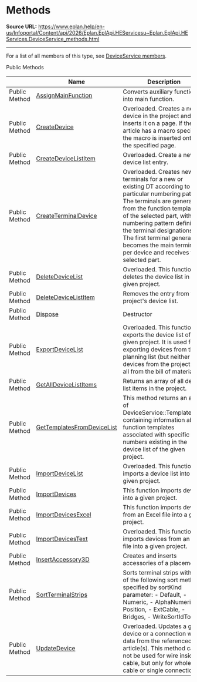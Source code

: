 # Methods

**Source URL:** https://www.eplan.help/en-us/Infoportal/Content/api/2026/Eplan.EplApi.HEServicesu~Eplan.EplApi.HEServices.DeviceService_methods.html

---

For a list of all members of this type, see [DeviceService members](Eplan.EplApi.HEServicesu~Eplan.EplApi.HEServices.DeviceService_members.html).

Public Methods

|  | Name | Description |
| --- | --- | --- |
| Public Method | [AssignMainFunction](Eplan.EplApi.HEServicesu~Eplan.EplApi.HEServices.DeviceService~AssignMainFunction.html) | Converts auxiliary function into main function. |
| Public Method | [CreateDevice](Eplan.EplApi.HEServicesu~Eplan.EplApi.HEServices.DeviceService~CreateDevice.html) | Overloaded. Creates a new device in the project and inserts it on a page. If the article has a macro specified, the macro is inserted onto the specified page. |
| Public Method | [CreateDeviceListItem](Eplan.EplApi.HEServicesu~Eplan.EplApi.HEServices.DeviceService~CreateDeviceListItem.html) | Overloaded. Create a new device list entry. |
| Public Method | [CreateTerminalDevice](Eplan.EplApi.HEServicesu~Eplan.EplApi.HEServices.DeviceService~CreateTerminalDevice.html) | Overloaded. Creates new terminals for a new or existing DT according to a particular numbering pattern. The terminals are generated from the function templates of the selected part, with the numbering pattern defining the terminal designations. The first terminal generated becomes the main terminal per device and receives the selected part. |
| Public Method | [DeleteDeviceList](Eplan.EplApi.HEServicesu~Eplan.EplApi.HEServices.DeviceService~DeleteDeviceList.html) | Overloaded. This function deletes the device list in the given project. |
| Public Method | [DeleteDeviceListItem](Eplan.EplApi.HEServicesu~Eplan.EplApi.HEServices.DeviceService~DeleteDeviceListItem.html) | Removes the entry from the project's device list. |
| Public Method | [Dispose](Eplan.EplApi.HEServicesu~Eplan.EplApi.HEServices.DeviceService~Dispose().html) | Destructor |
| Public Method | [ExportDeviceList](Eplan.EplApi.HEServicesu~Eplan.EplApi.HEServices.DeviceService~ExportDeviceList.html) | Overloaded. This function exports the device list of a given project. It is used for exporting devices from the planning list (but neither all devices from the project nor all from the bill of materials). |
| Public Method | [GetAllDeviceListItems](Eplan.EplApi.HEServicesu~Eplan.EplApi.HEServices.DeviceService~GetAllDeviceListItems.html) | Returns an array of all device list items in the project. |
| Public Method | [GetTemplatesFromDeviceList](Eplan.EplApi.HEServicesu~Eplan.EplApi.HEServices.DeviceService~GetTemplatesFromDeviceList.html) | This method returns an array of DeviceService::TemplatesInfo containing information about function templates associated with specific part numbers existing in the device list of the given project. |
| Public Method | [ImportDeviceList](Eplan.EplApi.HEServicesu~Eplan.EplApi.HEServices.DeviceService~ImportDeviceList.html) | Overloaded. This function imports a device list into a given project. |
| Public Method | [ImportDevices](Eplan.EplApi.HEServicesu~Eplan.EplApi.HEServices.DeviceService~ImportDevices.html) | This function imports devices into a given project. |
| Public Method | [ImportDevicesExcel](Eplan.EplApi.HEServicesu~Eplan.EplApi.HEServices.DeviceService~ImportDevicesExcel.html) | This function imports devices from an Excel file into a given project. |
| Public Method | [ImportDevicesText](Eplan.EplApi.HEServicesu~Eplan.EplApi.HEServices.DeviceService~ImportDevicesText.html) | Overloaded. This function imports devices from an text file into a given project. |
| Public Method | [InsertAccessory3D](Eplan.EplApi.HEServicesu~Eplan.EplApi.HEServices.DeviceService~InsertAccessory3D.html) | Creates and inserts accessories of a placement. |
| Public Method | [SortTerminalStrips](Eplan.EplApi.HEServicesu~Eplan.EplApi.HEServices.DeviceService~SortTerminalStrips.html) | Sorts terminal strips with one of the following sort methods specified by sortKind parameter: - Default, - Numeric, - AlphaNumeric, - Position, - ExtCable, - Bridges, - WriteSortIdToAll |
| Public Method | [UpdateDevice](Eplan.EplApi.HEServicesu~Eplan.EplApi.HEServices.DeviceService~UpdateDevice.html) | Overloaded. Updates a given device or a connection with data from the referenced article(s). This method can not be used for wire inside cable, but only for whole cable or single connection. |


